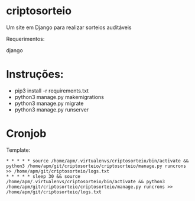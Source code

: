 # criptosorteio
Um site em Django para realizar sorteios auditáveis


Requerimentos:

django

# Instruções:

- pip3 install -r requirements.txt
- python3 manage.py makemigrations
- python3 manage.py migrate
- python3 manage.py runserver


# Cronjob

Template:

```
* * * * * source /home/apm/.virtualenvs/criptosorteio/bin/activate && python3 /home/apm/git/criptosorteio/criptosorteio/manage.py runcrons >> /home/apm/git/criptosorteio/logs.txt
* * * * * sleep 30 && source /home/apm/.virtualenvs/criptosorteio/bin/activate && python3 /home/apm/git/criptosorteio/criptosorteio/manage.py runcrons >> /home/apm/git/criptosorteio/logs.txt
```
